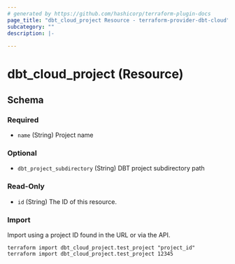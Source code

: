 ```yaml
---
# generated by https://github.com/hashicorp/terraform-plugin-docs
page_title: "dbt_cloud_project Resource - terraform-provider-dbt-cloud"
subcategory: ""
description: |-
  
---
```


# dbt_cloud_project (Resource)





<!-- schema generated by tfplugindocs -->
## Schema

### Required

- `name` (String) Project name

### Optional

- `dbt_project_subdirectory` (String) DBT project subdirectory path

### Read-Only

- `id` (String) The ID of this resource.


### Import

Import using a project ID found in the URL or via the API.
```commandline
terraform import dbt_cloud_project.test_project "project_id"
terraform import dbt_cloud_project.test_project 12345
```

